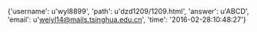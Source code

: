 {'username': u'wyl8899', 'path': u'dzd1209/1209.html', 'answer': u'ABCD', 'email': u'weiyl14@mails.tsinghua.edu.cn', 'time': '2016-02-28:10:48:27'}